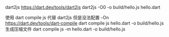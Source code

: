 dart2js
https://dart.dev/tools/dart2js
dart2js -O0 -o build/hello.js hello.dart


使用 dart compile js 代替 dart2js 但是没法配置 -On
https://dart.dev/tools/dart-compile
dart compile js hello.dart -o build/hello.js
生成压缩文件
dart compile js -m hello.dart -o build/hello.js
